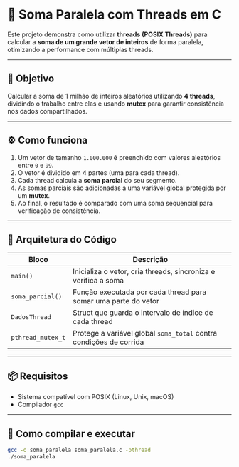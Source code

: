 # 🔢 Soma Paralela com Threads em C

Este projeto demonstra como utilizar **threads (POSIX Threads)** para calcular a **soma de um grande vetor de inteiros** de forma paralela, otimizando a performance com múltiplas threads.

---

## 📌 Objetivo

Calcular a soma de 1 milhão de inteiros aleatórios utilizando **4 threads**, dividindo o trabalho entre elas e usando **mutex** para garantir consistência nos dados compartilhados.

---

## ⚙️ Como funciona

1. Um vetor de tamanho `1.000.000` é preenchido com valores aleatórios entre `0` e `99`.
2. O vetor é dividido em 4 partes (uma para cada thread).
3. Cada thread calcula a **soma parcial** do seu segmento.
4. As somas parciais são adicionadas a uma variável global protegida por um **mutex**.
5. Ao final, o resultado é comparado com uma soma sequencial para verificação de consistência.

---

## 🧵 Arquitetura do Código

| Bloco | Descrição |
|-------|-----------|
| `main()` | Inicializa o vetor, cria threads, sincroniza e verifica a soma |
| `soma_parcial()` | Função executada por cada thread para somar uma parte do vetor |
| `DadosThread` | Struct que guarda o intervalo de índice de cada thread |
| `pthread_mutex_t` | Protege a variável global `soma_total` contra condições de corrida |

---

## 📦 Requisitos

- Sistema compatível com POSIX (Linux, Unix, macOS)
- Compilador `gcc`

---

## 🚀 Como compilar e executar

```bash
gcc -o soma_paralela soma_paralela.c -pthread
./soma_paralela
